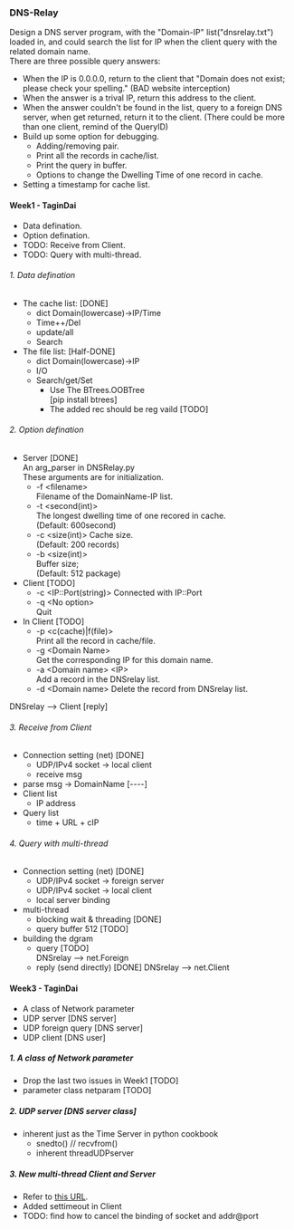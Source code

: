 ### DNS-Relay

Design a DNS server program,
with the "Domain-IP" list("dnsrelay.txt") loaded in,
and could search the list for IP when the client query with the related domain name.  
There are three possible query answers:
* When the IP is 0.0.0.0, return to the client that "Domain does not exist; please check your spelling." (BAD website interception)
* When the answer is a trival IP, return this address to the client.
* When the answer couldn't be found in the list, query to a foreign DNS server, when get returned, return it to the client. (There could be more than one client, remind of the QueryID)
* Build up some option for debugging.
  + Adding/removing pair.
  + Print all the records in cache/list.
  + Print the query in buffer.
  + Options to change the Dwelling Time of one record in cache.
* Setting a timestamp for cache list.

#### Week1 - TaginDai
+ Data defination.
+ Option defination.  
+ TODO: Receive from Client.
+ TODO: Query with multi-thread.

###### 1. Data defination
* The cache list:                         [DONE]  
  + dict Domain(lowercase)-&gt;IP/Time
  + Time++/Del
  + update/all
  + Search
* The file list:                          [Half-DONE]
  + dict Domain(lowercase)-&gt;IP         
  + I/O                                   
  + Search/get/Set
    - Use The BTrees.OOBTree  
      [pip install btrees]
    - The added rec should be reg vaild   [TODO]

###### 2. Option defination
+ Server                                  [DONE]    
An arg_parser in DNSRelay.py  
These arguments are for initialization.
  * -f &lt;filename&gt;  
Filename of the DomainName-IP list.
  * -t &lt;second(int)&gt;    
The longest dwelling time of one recored in cache.  
(Default: 600second)
  * -c &lt;size(int)&gt;
Cache size.  
(Default: 200 records)
  * -b &lt;size(int)&gt;  
Buffer size;  
(Default: 512 package)
+ Client                                  [TODO]  
  * -c  &lt;IP::Port(string)&gt;
Connected with IP::Port
  * -q &lt;No option&gt;  
Quit   
+ In Client                               [TODO]  
  * -p &lt;c(cache)|f(file)&gt;  
Print all the record in cache/file.  
  * -g &lt;Domain Name&gt;  
Get the corresponding IP for this domain name.  
  * -a  &lt;Domain name&gt; &lt;IP&gt;  
Add a record in the DNSrelay list.
  * -d &lt;Domain name&gt;
Delete the record from DNSrelay list.

DNSrelay --&gt; Client  [reply]

###### 3. Receive from Client
  * Connection setting (net)              [DONE]
    + UDP/IPv4 socket -&gt; local client  
    + receive msg
  * parse msg -&gt; DomainName            [----]
  * Client list
    + IP address
  * Query list  
    + time + URL + cIP
###### 4. Query with multi-thread
* Connection setting (net)                [DONE]
  + UDP/IPv4 socket -&gt; foreign server  
  + UDP/IPv4 socket -&gt; local client
  + local server binding
* multi-thread                            
    + blocking wait & threading           [DONE]
    + query buffer 512                    [TODO]
* building the dgram                      
  + query                                 [TODO]    
  DNSrelay --&gt; net.Foreign
  + reply (send directly)                 [DONE]
  DNSrelay --&gt; net.Client  

#### Week3 - TaginDai
+ A class of Network parameter
+ UDP server [DNS server]
+ UDP foreign query [DNS server]
+ UDP client [DNS user]

##### 1. A class of Network parameter
  + Drop the last two issues in Week1 [TODO]
  + parameter class netparam [TODO]  

##### 2. UDP server [DNS server class]
  + inherent just as the Time Server in python cookbook
    - snedto() // recvfrom()
    - inherent threadUDPserver
##### 3. New multi-thread Client and Server
  + Refer to [this URL](https://gist.github.com/micktwomey/606178).
  + Added settimeout in Client
  + TODO: find how to cancel the binding of socket and addr@port
